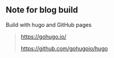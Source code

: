 ## Note for blog build

Build with hugo and GitHub pages

> https://gohugo.io/
>
> https://github.com/gohugoio/hugo



